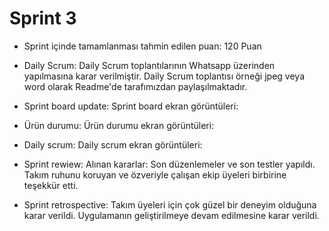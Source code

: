 # Sprint 3

  - Sprint içinde tamamlanması tahmin edilen puan: 120 Puan
  - Daily Scrum: Daily Scrum toplantılarının Whatsapp üzerinden yapılmasına karar verilmiştir. Daily Scrum toplantısı örneği jpeg veya word olarak Readme'de tarafımızdan paylaşılmaktadır.
  - Sprint board update: Sprint board ekran görüntüleri:

  - Ürün durumu: Ürün durumu ekran görüntüleri:

  - Daily scrum: Daily scrum ekran görüntüleri:

  - Sprint rewiew: Alınan kararlar:
     Son düzenlemeler ve son testler yapıldı.
     Takım ruhunu koruyan ve özveriyle çalışan ekip üyeleri birbirine teşekkür etti.
                           
  - Sprint retrospective:
     Takım üyeleri için çok güzel bir deneyim olduğuna karar verildi.
     Uygulamanın geliştirilmeye devam edilmesine karar verildi.
               
    



<!---
chiccobl/chiccobl is a ✨ special ✨ repository because its `README.md` (this file) appears on your GitHub profile.
You can click the Preview link to take a look at your changes.
--->
